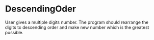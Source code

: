 # DescendingOder

User gives a multiple digits number. The program should rearrange the digits to descending order and make new number which is the greatest possible.
